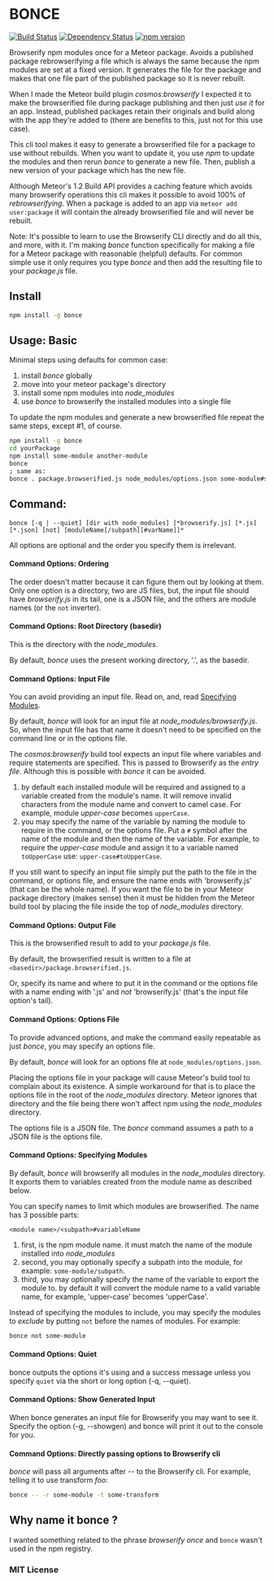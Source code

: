 # BONCE
[![Build Status](https://travis-ci.org/elidoran/node-bonce.svg?branch=master)](https://travis-ci.org/elidoran/node-bonce)
[![Dependency Status](https://gemnasium.com/elidoran/node-bonce.png)](https://gemnasium.com/elidoran/node-bonce)
[![npm version](https://badge.fury.io/js/bonce.svg)](http://badge.fury.io/js/bonce)

Browserify npm modules once for a Meteor package. Avoids a published package rebrowserifying a file which is always the same because the npm modules are set at a fixed version. It generates the file for the package and makes that one file part of the published package so it is never rebuilt.

When I made the Meteor build plugin *cosmos:browserify* I expected it to make the browserified file during package publishing and then just *use it* for an app. Instead, published packages retain their originals and build along with the app they're added to (there are benefits to this, just not for this use case).

This cli tool makes it easy to generate a browserified file for a package to use without rebuilds. When you want to update it, you use *npm* to update the modules and then rerun *bonce* to generate a new file. Then, publish a new version of your package which has the new file.

Although Meteor's 1.2 Build API provides a caching feature which avoids many browserify operations this cli makes it possible to avoid 100% of *rebrowserifying*. When a package is added to an app via `meteor add user:package` it will contain the already browserified file and will never be rebuilt.

Note: It's possible to learn to use the Browserify CLI directly and do all this, and more, with it. I'm making *bonce* function specifically for making a file for a Meteor package with reasonable (helpful) defaults. For common simple use it only requires you type *bonce* and then add the resulting file to your *package.js* file.

## Install

```sh
npm install -g bonce
```


## Usage: Basic

Minimal steps using defaults for common case:

1. install *bonce* globally
2. move into your meteor package's directory
3. install some npm modules into *node_modules*
4. use *bonce* to browserify the installed modules into a single file

To update the npm modules and generate a new browserified file repeat the same steps, except #1, of course.

```sh
npm install -g bonce
cd yourPackage
npm install some-module another-module
bonce
; same as:
bonce . package.browserified.js node_modules/options.json some-module#someModule another-module#anotherModule
```


## Command:

`bonce [-q | --quiet] [dir with node_modules] [*browserify.js] [*.js] [*.json] [not] [moduleName[/subpath][#varName]]*`

All options are optional and the order you specify them is irrelevant.


#### Command Options: Ordering

The order doesn't matter because it can figure them out by looking at them. Only one option is a directory, two are JS files, but, the input file should have *browserify.js* in its tail, one is a JSON file, and the others are module names (or the `not` inverter).


#### Command Options: Root Directory (basedir)

This is the directory with the *node_modules*.

By default, *bonce* uses the present working directory, '.', as the basedir.


#### Command Options: Input File

You can avoid providing an input file. Read on, and, read [Specifying Modules](#command-options-specifying-modules).

By default, *bonce* will look for an input file at *node_modules/browserify.js*. So, when the input file has that name it doesn't need to be specified on the command line or in the options file.

The *cosmos:browserify* build tool expects an input file where variables and require statements are specified. This is passed to Browserify as the *entry file*. Although this is possible with *bonce* it can be avoided.

1. by default each installed module will be required and assigned to a variable created from the module's name. It will remove invalid characters from the module name and convert to camel case. For example, module *upper-case* becomes `upperCase`.
2. you may specify the name of the variable by naming the module to require in the command, or the options file. Put a `#` symbol after the name of the module and then the name of the variable. For example, to require the *upper-case* module and assign it to a variable named `toUpperCase` use: `upper-case#toUpperCase`.

If you still want to specify an input file simply put the path to the file in the command, or options file, and ensure the name ends with 'browserify.js' (that can be the whole name). If you want the file to be in your Meteor package directory (makes sense) then it must be hidden from the Meteor build tool by placing the file inside the top of *node_modules* directory.


#### Command Options: Output File

This is the browserified result to add to your *package.js* file.

By default, the browserified result is written to a file at `<basedir>/package.browserified.js`.

Or, specify its name and where to put it in the command or the options file with a name ending with '.js' and *not* 'browserify.js' (that's the input file option's tail).


#### Command Options: Options File

To provide advanced options, and make the command easily repeatable as just *bonce*, you may specify an options file.

By default, *bonce* will look for an options file at `node_modules/options.json`.

Placing the options file in your package will cause Meteor's build tool to complain about its existence. A simple workaround for that is to place the options file in the root of the *node_modules* directory. Meteor ignores that directory and the file being there won't affect npm using the *node_modules* directory.

The options file is a JSON file. The *bonce* command assumes a path to a JSON file is the options file.


#### Command Options: Specifying Modules

By default, *bonce* will browserify all modules in the *node_modules* directory. It exports them to variables created from the module name as described below.

You can specify names to limit which modules are browserified. The name has 3 possible parts:

    <module name>/<subpath>#variableName

1. first, is the npm module name. it must match the name of the module installed into *node_modules*
2. second, you may optionally specify a subpath into the module, for example: `some-module/subpath`.
3. third, you may optionally specify the name of the variable to export the module to. by default it will convert the module name to a valid variable name, for example, 'upper-case' becomes 'upperCase'.

Instead of specifying the modules to include, you may specify the modules to *exclude* by putting `not` before the names of modules. For example:

```sh
bonce not some-module
```


#### Command Options: Quiet

bonce outputs the options it's using and a success message unless you specify `quiet` via the short or long option (-q, --quiet).


#### Command Options: Show Generated Input

When bonce generates an input file for Browserify you may want to see it. Specify the option (-g, --showgen) and bonce will print it out to the console for you.


#### Command Options: Directly passing options to Browserify cli

*bonce* will pass all arguments after *--* to the Browserify cli. For example, telling it to use transform *foo*:

```sh
bonce -- -r some-module -t some-transform
```


## Why name it bonce ?

I wanted something related to the phrase *browserify once* and `bonce` wasn't used in the npm registry.


### MIT License
